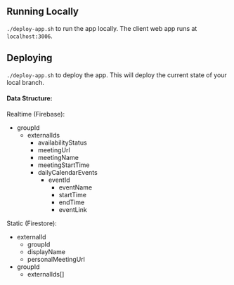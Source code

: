 ## Running Locally

`./deploy-app.sh` to run the app locally. The client web app runs at `localhost:3006`.

## Deploying

`./deploy-app.sh` to deploy the app. This will deploy the current state of your local branch.

#### Data Structure:

Realtime (Firebase):

- groupId
  - externalIds
    - availabilityStatus
    - meetingUrl
    - meetingName
    - meetingStartTime
    - dailyCalendarEvents
      - eventId
        - eventName
        - startTime
        - endTime
        - eventLink

Static (Firestore):

- externalId
  - groupId
  - displayName
  - personalMeetingUrl
- groupId
  - externalIds[]
